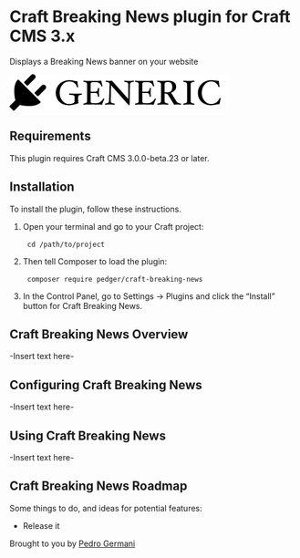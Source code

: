 # Craft Breaking News plugin for Craft CMS 3.x

Displays a Breaking News banner on your website

![Screenshot](resources/img/plugin-logo.png)

## Requirements

This plugin requires Craft CMS 3.0.0-beta.23 or later.

## Installation

To install the plugin, follow these instructions.

1. Open your terminal and go to your Craft project:

        cd /path/to/project

2. Then tell Composer to load the plugin:

        composer require pedger/craft-breaking-news

3. In the Control Panel, go to Settings → Plugins and click the “Install” button for Craft Breaking News.

## Craft Breaking News Overview

-Insert text here-

## Configuring Craft Breaking News

-Insert text here-

## Using Craft Breaking News

-Insert text here-

## Craft Breaking News Roadmap

Some things to do, and ideas for potential features:

* Release it

Brought to you by [Pedro Germani](pedrops.com)
